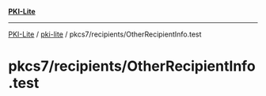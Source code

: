 [**PKI-Lite**](../../../../README.md)

---

[PKI-Lite](../../../../README.md) / [pki-lite](../../../README.md) / pkcs7/recipients/OtherRecipientInfo.test

# pkcs7/recipients/OtherRecipientInfo.test
